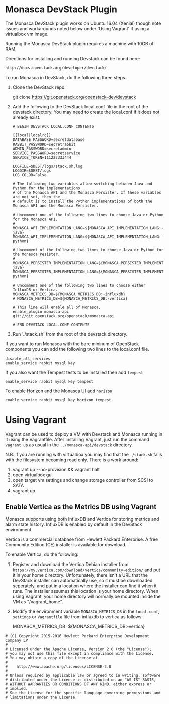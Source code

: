 # Monasca DevStack Plugin

The Monasca DevStack plugin works on Ubuntu 16.04 (Xenial) though note issues and workarounds noted below under 'Using Vagrant' if using a virtualbox vm image.

Running the Monasca DevStack plugin requires a machine with 10GB of RAM.

Directions for installing and running Devstack can be found here:

    http://docs.openstack.org/developer/devstack/

To run Monasca in DevStack, do the following three steps.

1. Clone the DevStack repo.

    git clone https://git.openstack.org/openstack-dev/devstack

2. Add the following to the DevStack local.conf file in the root of the devstack directory. You may
   need to create the local.conf if it does not already exist.
    ```
    # BEGIN DEVSTACK LOCAL.CONF CONTENTS

    [[local|localrc]]
    DATABASE_PASSWORD=secretdatabase
    RABBIT_PASSWORD=secretrabbit
    ADMIN_PASSWORD=secretadmin
    SERVICE_PASSWORD=secretservice
    SERVICE_TOKEN=111222333444

    LOGFILE=$DEST/logs/stack.sh.log
    LOGDIR=$DEST/logs
    LOG_COLOR=False

    # The following two variables allow switching between Java and Python for the implementations
    # of the Monasca API and the Monasca Persister. If these variables are not set, then the
    # default is to install the Python implementations of both the Monasca API and the Monasca Persister.

    # Uncomment one of the following two lines to choose Java or Python for the Monasca API.
    # MONASCA_API_IMPLEMENTATION_LANG=${MONASCA_API_IMPLEMENTATION_LANG:-java}
    MONASCA_API_IMPLEMENTATION_LANG=${MONASCA_API_IMPLEMENTATION_LANG:-python}

    # Uncomment of the following two lines to choose Java or Python for the Monasca Pesister.
    # MONASCA_PERSISTER_IMPLEMENTATION_LANG=${MONASCA_PERSISTER_IMPLEMENTATION_LANG:-java}
    MONASCA_PERSISTER_IMPLEMENTATION_LANG=${MONASCA_PERSISTER_IMPLEMENTATION_LANG:-python}

    # Uncomment one of the following two lines to choose either InfluxDB or Vertica.
    MONASCA_METRICS_DB=${MONASCA_METRICS_DB:-influxdb}
    # MONASCA_METRICS_DB=${MONASCA_METRICS_DB:-vertica}

    # This line will enable all of Monasca.
    enable_plugin monasca-api git://git.openstack.org/openstack/monasca-api

    # END DEVSTACK LOCAL.CONF CONTENTS
    ```
3.   Run './stack.sh' from the root of the devstack directory.

If you want to run Monasca with the bare mininum of OpenStack components
you can add the following two lines to the local.conf file.

    disable_all_services
    enable_service rabbit mysql key

If you also want the Tempest tests to be installed then add `tempest`

    enable_service rabbit mysql key tempest

To enable Horizon and the Monasca UI add `horizon`

    enable_service rabbit mysql key horizon tempest

# Using Vagrant

Vagrant can be used to deploy a VM with Devstack and Monasca running in it using the Vagrantfile. After installing Vagrant, just run the command `vagrant up` as usual in the `../monasca-api/devstack` directory.

N.B. If you are running with virtualbox you may find that the `./stack.sh` fails with the filesystem becoming read only.  There is a work around:

 1. vagrant up --no-provision && vagrant halt
 2. open virtualbox gui
 3. open target vm settings and change storage controller from SCSI to SATA
 4. vagrant up

## Enable Vertica as the Metrics DB using Vagrant

Monasca supports using both InfluxDB and Vertica for storing metrics and alarm state history.
InfluxDB is enabled by default in the DevStack environment.

Vertica is a commercial database from Hewlett Packard Enterprise.
A free Community Edition (CE) installer is available for download.

To enable Vertica, do the following:

1. Register and download the Vertica Debian installer from `https://my.vertica.com/download/vertica/community-edition/` and put it in your home directory.
Unfortunately, there isn't a URL that the DevStack installer can automatically use, so it must be downloaded seperately, and put in a location where the installer can find it when it runs.
The installer assumes this location is your home directory.
When using Vagrant, your home directory will normally be mounted inside the VM as "/vagrant_home".

2. Modify the environment variable `MONASCA_METRICS_DB` in the `local.conf`, `settings` or `Vagrantfile` file from influxdb to vertica as follows:

    MONASCA_METRICS_DB=${MONASCA_METRICS_DB:-vertica}

```
# (C) Copyright 2015-2016 Hewlett Packard Enterprise Development Company LP
#
# Licensed under the Apache License, Version 2.0 (the "License");
# you may not use this file except in compliance with the License.
# You may obtain a copy of the License at
#
#    http://www.apache.org/licenses/LICENSE-2.0
#
# Unless required by applicable law or agreed to in writing, software
# distributed under the License is distributed on an "AS IS" BASIS,
# WITHOUT WARRANTIES OR CONDITIONS OF ANY KIND, either express or
# implied.
# See the License for the specific language governing permissions and
# limitations under the License.
```
